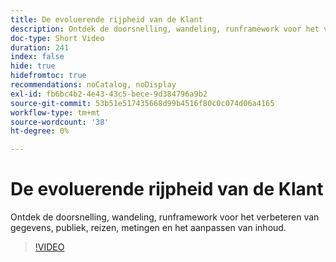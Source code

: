 ```yaml
---
title: De evoluerende rijpheid van de Klant
description: Ontdek de doorsnelling, wandeling, runframework voor het verbeteren van gegevens, publiek, reizen, metingen en het aanpassen van inhoud.
doc-type: Short Video
duration: 241
index: false
hide: true
hidefromtoc: true
recommendations: noCatalog, noDisplay
exl-id: fb6bc4b2-4e43-43c5-bece-9d384796a9b2
source-git-commit: 53b51e517435668d99b4516f80c0c074d06a4165
workflow-type: tm+mt
source-wordcount: '38'
ht-degree: 0%

---
```


# De evoluerende rijpheid van de Klant

Ontdek de doorsnelling, wandeling, runframework voor het verbeteren van gegevens, publiek, reizen, metingen en het aanpassen van inhoud.

<!-- 85_S651_3442537_240_evolving-customer-experience-maturity -->
>[!VIDEO](https://video.tv.adobe.com/v/3458293/?learn=on&enablevpops=true)
